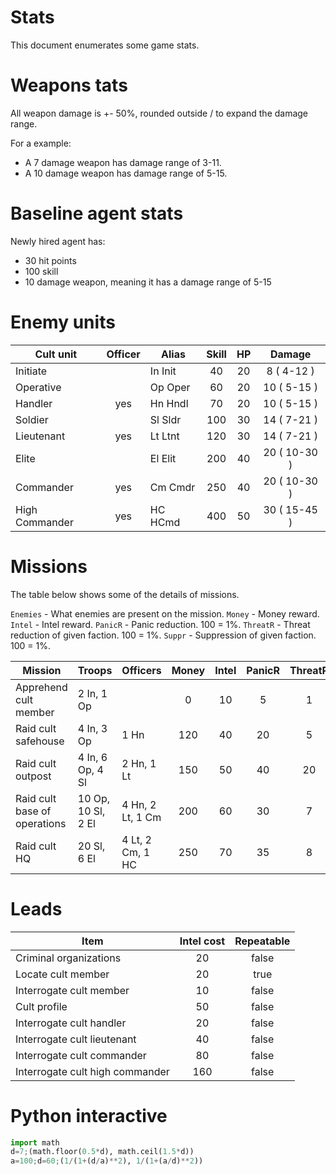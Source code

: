 # Stats

This document enumerates some game stats.

# Weapons tats

All weapon damage is +- 50%, rounded outside / to expand the damage range.

For a example:

- A 7 damage weapon has damage range of 3-11.
- A 10 damage weapon has damage range of 5-15.

# Baseline agent stats

Newly hired agent has:

- 30 hit points
- 100 skill
- 10 damage weapon, meaning it has a damage range of 5-15

# Enemy units

| Cult unit      | Officer | Alias   | Skill | HP | Damage        |
|----------------|:-------:|---------|:-----:|:--:|:-------------:|
| Initiate       |         | In Init |    40 | 20 |   8 (  4-12 ) |
| Operative      |         | Op Oper |    60 | 20 |  10 (  5-15 ) |
| Handler        |     yes | Hn Hndl |    70 | 20 |  10 (  5-15 ) |
| Soldier        |         | Sl Sldr |   100 | 30 |  14 (  7-21 ) |
| Lieutenant     |     yes | Lt Ltnt |   120 | 30 |  14 (  7-21 ) |
| Elite          |         | El Elit |   200 | 40 |  20 ( 10-30 ) |
| Commander      |     yes | Cm Cmdr |   250 | 40 |  20 ( 10-30 ) |
| High Commander |     yes | HC HCmd |   400 | 50 |  30 ( 15-45 ) |

# Missions

The table below shows some of the details of missions.

`Enemies` - What enemies are present on the mission.
`Money` - Money reward.
`Intel` - Intel reward.
`PanicR` - Panic reduction. 100 = 1%.
`ThreatR` - Threat reduction of given faction. 100 = 1%.
`Suppr` - Suppression of given faction. 100 = 1%.

| Mission                      | Troops                   | Officers               | Money | Intel | PanicR | ThreatR | Suppr |
|------------------------------|--------------------------|------------------------|:-----:|:-----:|:------:|:-------:|:-----:|
| Apprehend cult member        | 2 In,  1 Op              |                        |     0 |    10 |      5 |       1 |    10 |
| Raid cult safehouse          | 4 In,  3 Op              | 1 Hn                   |   120 |    40 |     20 |       5 |    40 |
| Raid cult outpost            | 4 In,  6 Op,  4 Sl       | 2 Hn, 1 Lt             |   150 |    50 |     40 |      20 |    50 |
| Raid cult base of operations |       10 Op, 10 Sl, 2 El | 4 Hn, 2 Lt, 1 Cm       |   200 |    60 |     30 |       7 |    60 |
| Raid cult HQ                 |              20 Sl, 6 El |       4 Lt, 2 Cm, 1 HC |   250 |    70 |     35 |       8 |    70 |

# Leads

| Item                            | Intel cost | Repeatable |
|---------------------------------|:----------:|:----------:|
| Criminal organizations          |         20 |      false |
| Locate cult member              |         20 |       true |
| Interrogate cult member         |         10 |      false |
| Cult profile                    |         50 |      false |
| Interrogate cult handler        |         20 |      false |
| Interrogate cult lieutenant     |         40 |      false |
| Interrogate cult commander      |         80 |      false |
| Interrogate cult high commander |        160 |      false |

# Python interactive

``` python
import math
d=7;(math.floor(0.5*d), math.ceil(1.5*d))
a=100;d=60;(1/(1+(d/a)**2), 1/(1+(a/d)**2))
```
